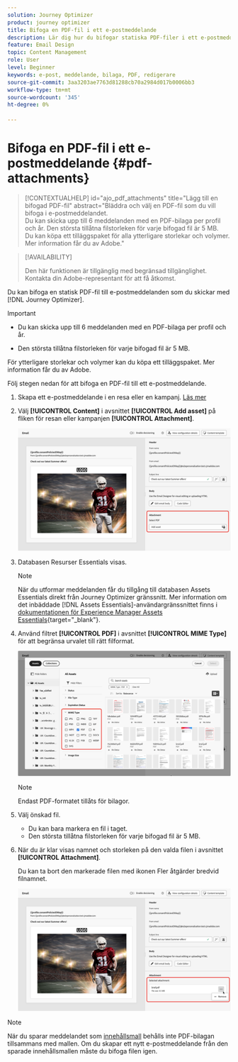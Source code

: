 ```yaml
---
solution: Journey Optimizer
product: journey optimizer
title: Bifoga en PDF-fil i ett e-postmeddelande
description: Lär dig hur du bifogar statiska PDF-filer i ett e-postmeddelande
feature: Email Design
topic: Content Management
role: User
level: Beginner
keywords: e-post, meddelande, bilaga, PDF, redigerare
source-git-commit: 3aa3203ae7763d81288cb70a2984d017b0006bb3
workflow-type: tm+mt
source-wordcount: '345'
ht-degree: 0%

---
```


# Bifoga en PDF-fil i ett e-postmeddelande {#pdf-attachments}

>[!CONTEXTUALHELP]
>id="ajo_pdf_attachments"
>title="Lägg till en bifogad PDF-fil"
>abstract="Bläddra och välj en PDF-fil som du vill bifoga i e-postmeddelandet.</br>Du kan skicka upp till 6 meddelanden med en PDF-bilaga per profil och år. Den största tillåtna filstorleken för varje bifogad fil är 5 MB.</br>Du kan köpa ett tilläggspaket för alla ytterligare storlekar och volymer. Mer information får du av Adobe."

>[!AVAILABILITY]
>
>Den här funktionen är tillgänglig med begränsad tillgänglighet. Kontakta din Adobe-representant för att få åtkomst.

Du kan bifoga en statisk PDF-fil till e-postmeddelanden som du skickar med [!DNL Journey Optimizer].

>[!IMPORTANT]
>
>* Du kan skicka upp till 6 meddelanden med en PDF-bilaga per profil och år.
>
>* Den största tillåtna filstorleken för varje bifogad fil är 5 MB.
>
>För ytterligare storlekar och volymer kan du köpa ett tilläggspaket. Mer information får du av Adobe.

Följ stegen nedan för att bifoga en PDF-fil till ett e-postmeddelande.

1. Skapa ett e-postmeddelande i en resa eller en kampanj. [Läs mer](create-email.md)

1. Välj **[!UICONTROL Content]** i avsnittet **[!UICONTROL Add asset]** på fliken för resan eller kampanjen **[!UICONTROL Attachment]**.

   ![](assets/email-select-pdf.png)

1. Databasen Resurser Essentials visas.

   >[!NOTE]
   >
   >När du utformar meddelanden får du tillgång till databasen Assets Essentials direkt från Journey Optimizer gränssnitt. Mer information om det inbäddade [!DNL Assets Essentials]-användargränssnittet finns i [dokumentationen för Experience Manager Assets Essentials](https://experienceleague.adobe.com/docs/experience-manager-assets-essentials/help/introduction.html?lang=sv-SE){target="_blank"}.

1. Använd filtret **[!UICONTROL PDF]** i avsnittet **[!UICONTROL MIME Type]** för att begränsa urvalet till rätt filformat.

   ![](assets/email-assets-pdf.png)

   >[!NOTE]
   >
   >Endast PDF-formatet tillåts för bilagor.

1. Välj önskad fil.

   * Du kan bara markera en fil i taget.
   * Den största tillåtna filstorleken för varje bifogad fil är 5 MB.

1. När du är klar visas namnet och storleken på den valda filen i avsnittet **[!UICONTROL Attachment]**.

   Du kan ta bort den markerade filen med ikonen Fler åtgärder bredvid filnamnet.

   ![](assets/email-remove-attachment.png)

>[!NOTE]
>
>När du sparar meddelandet som [innehållsmall](../content-management/create-content-templates.md) behålls inte PDF-bilagan tillsammans med mallen. Om du skapar ett nytt e-postmeddelande från den sparade innehållsmallen måste du bifoga filen igen.
